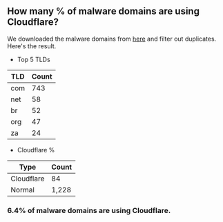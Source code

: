 ## How many % of malware domains are using Cloudflare?


We downloaded the malware domains from [here](https://urlhaus.abuse.ch) and filter out duplicates.
Here's the result.


[//]: # (start replacement)


- Top 5 TLDs

| TLD | Count |
| --- | --- |
| com | 743 |
| net | 58 |
| br | 52 |
| org | 47 |
| za | 24 |


- Cloudflare %

| Type | Count |
| --- | --- |
| Cloudflare | 84 |
| Normal | 1,228 |


### 6.4% of malware domains are using Cloudflare.